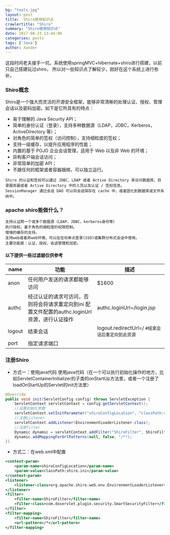 ```yaml
---
bg: "tools.jpg"
layout: post
title:  Shiro使用知识点
crawlertitle: "Shiro"
summary: "Shiro使用知识点"
date: 2017-08-23 13:44:00
categories: posts
tags: ['Java']
author: Xander
---
```


这段时间老夫接手一坑，系统使用springMVC+hibernate+shiro进行搭建，以前只自己搭建玩过shiro，
所以对一些知识点了解较少，刚好在这个系统上进行弥补。

### Shiro概念
 
Shiro是一个强大而灵活的开源安全框架，能够非常清晰的处理认证、授权、管理会话以及密码加密。如下是它所具有的特点：
* 易于理解的 Java Security API；
* 简单的身份认证（登录），支持多种数据源（LDAP，JDBC，Kerberos，ActiveDirectory 等）；
* 对角色的简单的签权（访问控制），支持细粒度的签权；
* 支持一级缓存，以提升应用程序的性能；
* 内置的基于 POJO 企业会话管理，适用于 Web 以及非 Web 的环境；
* 异构客户端会话访问；
* 非常简单的加密 API；
* 不跟任何的框架或者容器捆绑，可以独立运行。

```text
Shiro 的认证和签权可以通过 JDBC、LDAP 或者 Active Directory 来访问数据库、目录服务器或者 Active Directory 中的人员以及认证 / 签权信息。
SessionManager 通过会话 DAO 可以将会话保存在 cache 中，或者固化到数据库或文件系统中。
```

### apache shiro能做什么？
```text
支持认证跨一个或多个数据源（LDAP，JDBC，kerberos身份等）
执行授权，基于角色的细粒度的权限控制。
增强的缓存的支持。
支持web或者非web环境，可以在任何单点登录(SSO)或集群分布式会话中使用。
主要功能是：认证，授权，会话管理和加密。
```
    
#### 以下提供一些过滤器仅供参考

 name| 功能| 描述 
 -----|-----| -----
 anon| 任何用户发送的请求都能够访问| $1600 
 authc| 经过认证的请求可访问，否则将会将请求重定向到ini 配置文件配置的authc.loginUrl 资源，进行认证操作  |   authc.loginUrl=/login.jsp
 logout| 结束会话|    logout.redirectUrl=/ `#结束会话后重定向到此资源` 
 port| 指定请求端口|

### 注册Shiro

* 方式一：使用java代码
使用java代码（在一个可以执行初始化操作的地方，比如ServletContainerInitializer的子类的onStartUp方法里，或者一个注册了loadOnStartUp的Servlet的init方法里）

```java
@Override
public void init(ServletConfig config) throws ServletException {
    ServletContext servletContext = config.getServletContext();
    //设置初始化参数
    servletContext.setInitParameter("shiroConfigLocation", "classPath:shiro.ini");
    //注册Listener
    servletContext.addListener(EnvironmentLoaderListener.class);
    //注册filter
    Dynamic dynamic = servletContext.addFilter("ShiroFilter", ShiroFilter.class);
    dynamic.addMappingForUrlPatterns(null, false, "/*");
}1
```

* 方式二：在web.xml中配置
```xml
<context-param>
    <param-name>shiroConfigLocation</param-name>
    <param-value>classPath:shiro.ini</param-value>
</context-param>
<listener>
    <listener-class>org.apache.shiro.web.env.EnvironmentLoaderListener</listener-class>
</listener>
<filter>
    <filter-name>ShiroFilter</filter-name>
    <filter-class>com.doservlet.plugin.security.SmartSecurityFilter</filter-class>
</filter>
<filter-mapping>
    <filter-name>ShiroFilter</filter-name>
    <url-pattern>/*</url-pattern>
</filter-mapping>
```



